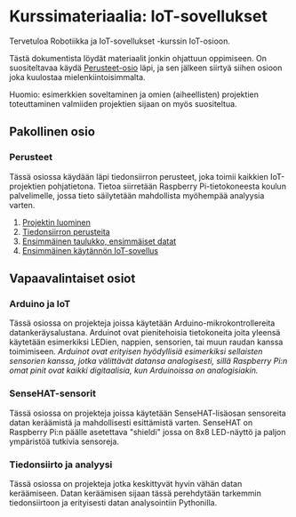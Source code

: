 # Kurssimateriaalia: IoT-sovellukset
Tervetuloa Robotiikka ja IoT-sovellukset -kurssin IoT-osioon.

Tästä dokumentista löydät materiaalit jonkin ohjattuun oppimiseen.
On suositeltavaa käydä [Perusteet-osio](#perusteet) läpi, ja sen jälkeen
siirtyä siihen osioon joka kuulostaa mielenkiintoisimmalta.

Huomio: esimerkkien soveltaminen ja omien (aiheellisten) projektien
toteuttaminen valmiiden projektien sijaan on myös suositeltua.

## Pakollinen osio
### Perusteet
Tässä osiossa käydään läpi tiedonsiirron perusteet, joka toimii kaikkien
IoT-projektien pohjatietona. Tietoa siirretään Raspberry Pi-tietokoneesta
koulun palvelimelle, jossa tieto säilytetään mahdollista myöhempää
analyysia varten.
1. [Projektin luominen](perusteet-01/)
2. [Tiedonsiirron perusteita](perusteet-02/)
3. [Ensimmäinen taulukko, ensimmäiset datat](perusteet-03/)
4. [Ensimmäinen käytännön IoT-sovellus](perusteet-04/)

## Vapaavalintaiset osiot
### Arduino ja IoT
Tässä osiossa on projekteja joissa käytetään Arduino-mikrokontrollereita
datankeräysalustana. Arduinot ovat pienitehoisia tietokoneita joita yleensä
käytetään esimerkiksi LEDien, nappien, sensorien, tai muun raudan kanssa
toimimiseen. *Arduinot ovat erityisen hyödyllisiä esimerkiksi sellaisten
sensorien kanssa, jotka välittävät datansa analogisesti, sillä Raspberry Pi:n
omat pinit ovat kaikki digitaalisia, kun Arduinoissa on analogisiakin.*

### SenseHAT-sensorit
Tässä osiossa on projekteja joissa käytetään SenseHAT-lisäosan sensoreita
datan keräämistä ja mahdollisesti esittämistä varten.
SenseHAT on Raspberry Pi:n päälle asetettava "shieldi" jossa on 8x8 LED-näyttö
ja paljon ympäristöä tutkivia sensoreja.

### Tiedonsiirto ja analyysi
Tässä osiossa on projekteja jotka keskittyvät hyvin vähän datan keräämiseen.
Datan keräämisen sijaan tässä perehdytään tarkemmin tiedonsiirtoon ja
erityisesti datan analysointiin Pythonilla.
